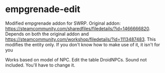 # empgrenade-edit
Modified empgrenade addon for SWRP. 
Original addon: https://steamcommunity.com/sharedfiles/filedetails/?id=1466666820. Depends on both the original addon and https://steamcommunity.com/workshop/filedetails/?id=1113487483. This modifies the entity only. If you don't know how to make use of it, it isn't for you

Works based on model of NPC. Edit the table DroidNPCs.
Sound not included. You'll have to change it.
